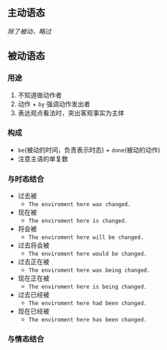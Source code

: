 ## 主动语态
_除了被动，略过_
## 被动语态
### 用途
1. 不知道做动作者
2. 动作 + `by` 强调动作发出者
3. 表达观点看法时，突出客观事实为主体
### 构成
- `be`(被动的时间，负责表示时态) + `done`(被动的动作)
- 注意主语的单复数
### 与时态结合
- 过去被
	- `The enviroment here was changed.`
- 现在被
	- `The enviroment here is changed.`
- 将会被
	- `The enviroment here will be changed.`
- 过去将会被
	- `The enviroment here would be changed.`
- 过去正在被
	- `The enviroment here was being changed.`
- 现在正在被
	- `The enviroment here is being changed.`
- 过去已经被
	- `The enviroment here had been changed.`
- 现在已经被
	- `The enviroment here has been changed.`
### 与情态结合